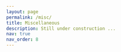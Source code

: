 ```yaml
---
layout: page
permalink: /misc/
title: Miscellaneous
description: Still under construction ...
nav: true
nav_order: 8
---
```


<!-- ## Sports -->

<!-- I'm a huge sports fan! -->
